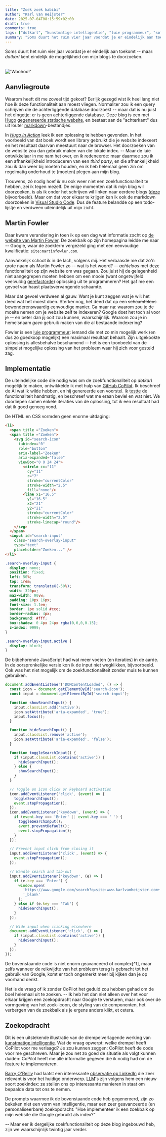 ```yaml
---
title: "Zoek zoek habibi"
author: "Karl van Heijster"
date: 2025-07-04T08:15:59+02:00
draft: true
comments: true
tags: ["dotkarl", "kunstmatige intelligentie", "luie programmeur", "software ontwikkelen"]
summary: "Soms duurt het ruim vier jaar voordat je er eindelijk aan toekomt -- maar: *dotkarl* kent eindelijk de mogelijkheid om mijn blogs te doorzoeken. *Woohoo!*"
---
```


Soms duurt het ruim vier jaar voordat je er eindelijk aan toekomt -- maar: *dotkarl* kent eindelijk de mogelijkheid om mijn blogs te doorzoeken.


<br>
<img class="center" src="https://media1.giphy.com/media/v1.Y2lkPTc5MGI3NjExMWpwbmE5NnpkcGUyMTVidGh2cmtweDBtNGE1MTRtbm55bDN2dHdqNyZlcD12MV9pbnRlcm5hbF9naWZfYnlfaWQmY3Q9Zw/L0O3TQpp0WnSXmxV8p/giphy.gif" alt="'Woohoo!'" />
<br>


## Aanvliegroute


Waarom heeft dit me zoveel tijd gekost? Eerlijk gezegd wist ik heel lang niet hoe ik deze functionaliteit aan moest vliegen. Normaliter zou ik een query schrijven die de achterliggende database doorzoekt -- maar dat is nu juist het dingetje: er is geen achterliggende database. Deze blog is een met [Hugo](https://gohugo.io/) [gegenereerde statische website](https://en.wikipedia.org/wiki/Static_site_generator "'Static site generator'"), en bestaat aan de "achterkant" dus uit louter [markdown](https://www.markdownguide.org/ "Markdown Guide")-bestandjes. 


In [*Hugo in Action*](https://www.manning.com/books/hugo-in-action "Atishay Jain, 'Hugo in Action', Manning 2022") leek ik een oplossing te hebben gevonden. In het voorbeeld van dat boek wordt een library gebruikt die je website indexeert en het resultaat daarvan meestuurt naar de browser. Het doorzoeken van de website zou dan gebruik maken van die lokale index. -- Maar de luie ontwikkelaar in me nam het over, en ik redeneerde: maar daarmee zou ik een afhankelijkheid introduceren van een *third party*, en die afhankelijkheid zou ik dan weer bij moeten houden, en ik heb helemaal geen zin om regelmatig onderhoud te (moeten) plegen aan mijn blog. 


Trouwens, zó nodig hoef *ik* nu ook weer niet een zoekfunctionaliteit te hebben, zei ik tegen mezelf. De enige momenten dat ik mijn blog wil doorzoeken, is als ik onder het schrijven wil linken naar eerdere blogs ([deze](/blog/25/05/borrelpraat/ "'Borrelpraat'") bijvoorbeeld). Maar om dat voor elkaar te krijgen kan ik ook de markdown doorzoeken in [Visual Studio Code](https://code.visualstudio.com/). Dus de feature belandde op een todo-lijstje en verdween uiteindelijk uit mijn zicht.


## Martin Fowler


Daar kwam verandering in toen ik op een dag wat informatie zocht op [de website van Martin Fowler](https://martinfowler.com/). De zoekbalk op zijn homepagina leidde me naar -- Google, waar de zoekterm vergezeld ging met een eenvoudige kwalificatie: `site:martinfowler.com`.


Aanvankelijk schoot ik in de lach, volgens mij. Het verbaasde me dat zo'n grote naam als Martin Fowler zo -- wat is het woord? -- *achteloos* met deze functionaliteit op zijn website om was gegaan. Zou juist hij de gelegenheid niet aangegrepen moeten hebben om een mooie (want ongetwijfeld veelvuldig [gerefactorde](/blog/24/02/een-herwaardering-van-fowlers-refactoring/ "'Een herwaardering van Fowlers Refactoring'")) oplossing uit te programmeren? Het gaf me een gevoel van haast plaatsvervangende schaamte.


Maar dat gevoel verdween al gauw. Want je kunt zeggen wat je wil: het deed wat het moest doen. Sterker nog, het deed dat op een ~~schaamteloos~~ bewonderenswaardig eenvoudige manier. Ga maar na: waarom zou je de moeite nemen om je website zelf te indexeren? Google doet het toch al voor je -- en beter dan jij ooit zou kunnen, waarschijnlijk. Waarom zou je in hemelsnaam *geen* gebruik maken van die al bestaande indexering?


Fowler is een [luie programmeur](/tags/luie-programmeur/ "Blogs met de tag 'luie programmeur'"): iemand die met zo min mogelijk werk (en dus zo goedkoop mogelijk) een maximaal resultaat behaalt. Zijn uitgekookte oplossing is allesbehalve beschamend -- het is een toonbeeld van de simpelst mogelijke oplossing van het probleem waar hij zich voor gesteld zag.


## Implementatie


De uiteindelijke code die nodig was om de zoekfunctionaliteit op *dotkarl* mogelijk te maken, ontwikkelde ik met hulp van [GitHub CoPilot](https://github.com/features/copilot). Ik beschreef de AI wat ik wilde hebben, en hij genereerde een voorstel. Ik [testte](/tags/testen/ "Blogs met de tag 'testen'") de functionaliteit handmatig, en beschreef wat me eraan beviel en wat niet. We doorliepen samen enkele iteraties van de oplossing, tot ik een resultaat had dat ik goed genoeg vond.


De HTML en CSS vormden geen enorme uitdaging:


```html
<li>
  <span title ="Zoeken">
  <span title ="Zoeken">
    <svg id="search-icon" 
      tabindex="0"
      role="button"
      aria-label="Zoeken"
      aria-expanded="false"
      viewBox="0 0 24 24">
        <circle cx="11" 
          cy="11" 
          r="7"
          stroke="currentColor" 
          stroke-width="2.5" 
          fill="none"/>
        <line x1="16.5" 
          y1="16.5" 
          x2="21" 
          y2="21" 
          stroke="currentColor" 
          stroke-width="2.5" 
          stroke-linecap="round"/>
    </svg>
  </span>
  <input id="search-input" 
    class="search-overlay-input" 
    type="text" 
    placeholder="Zoeken..." />
</li>
```

```css
.search-overlay-input {
  display: none;
  position: fixed;
  left: 50%;
  top: 1rem;
  transform: translateX(-50%);
  width: 320px;
  max-width: 90vw;
  padding: 10px 16px;
  font-size: 1.1em;
  border: 1px solid #ccc;
  border-radius: 4px;
  background: #fff;
  box-shadow: 0 4px 24px rgba(0,0,0,0.15);
  z-index: 9999;
}

.search-overlay-input.active {
  display: block;
}
```

De bijbehorende JavaScript had wat meer voeten (en iteraties) in de aarde. In de oorspronkelijke versie kon ik de input niet wegklikken, bijvoorbeeld. Ook was het niet mogelijk om de zoekfunctionaliteit zonder muis te kunnen gebruiken.


```js
document.addEventListener('DOMContentLoaded', () => {
  const icon = document.getElementById('search-icon');
  const input = document.getElementById('search-input');

  function showSearchInput() {
    input.classList.add('active');
    icon.setAttribute('aria-expanded', 'true');
    input.focus();
  }

  function hideSearchInput() {
    input.classList.remove('active');
    icon.setAttribute('aria-expanded', 'false');
  }

  function toggleSearchInput() {
    if (input.classList.contains('active')) {
      hideSearchInput();
    } else {
      showSearchInput();
    }
  }

  // Toggle on icon click or keyboard activation
  icon.addEventListener('click', (event) => {
    toggleSearchInput();
    event.stopPropagation();
  });
  icon.addEventListener('keydown', (event) => {
    if (event.key === 'Enter' || event.key === ' ') {
      toggleSearchInput();
      event.preventDefault();
      event.stopPropagation();
    }
  });

  // Prevent input click from closing it
  input.addEventListener('click', (event) => {
    event.stopPropagation();
  });

  // Handle search and tab-out
  input.addEventListener('keydown', (e) => {
    if (e.key === 'Enter') {
      window.open(
        'https://www.google.com/search?q=site:www.karlvanheijster.com+' + encodeURIComponent(input.value),
        '_blank'
      );
    } else if (e.key === 'Tab') {
      hideSearchInput();
    }
  });

  // Hide input when clicking elsewhere
  document.addEventListener('click', () => {
    if (input.classList.contains('active')) {
      hideSearchInput();
    }
  });
});
```


De bovenstaande code is niet enorm geavanceerd of complex[^1], maar zelfs wanneer de reikwijdte van het probleem terug is gebracht tot het gebruik van Google, komt er toch ongemerkt meer bij kijken dan je op voorhand denkt.


Het is de vraag of ik zonder CoPilot het geduld zou hebben gehad om de boel helemaal uit te zoeken. -- Ik heb het dan niet alleen over het voor elkaar krijgen een zoekopdracht naar Google te versturen, maar ook over de vormgeving van het zoek-icoon, de styling van de componenten, het verbergen van de zoekbalk als je ergens anders klikt, et cetera. 


## Zoekopdracht


Dit is een uitstekende illustratie van de drempelverlagende werking van [kunstmatige intelligentie](/tags/kunstmatige-intelligentie/ "Blogs met de tag 'kunstmatige intelligentie'"). Wat de vraag opwerpt: welke drempel heeft CoPilot voor me verlaagd? Je zou kunnen zeggen: CoPilot heeft de code voor me geschreven. Maar je zou net zo goed de situatie als volgt kunnen duiden: CoPilot heeft me alle informatie gegeven die ik nodig had om de feature te implementeren.


[Barry O'Reilly](https://www.linkedin.com/in/barry-o-reilly-b924657/ "Barry O'Reilly @ LinkedIn") had laatst een interessante [observatie op LinkedIn](https://www.linkedin.com/posts/barry-o-reilly-b924657_whenever-we-all-calm-down-a-bit-we-can-start-activity-7346306622492717056-qtWU) die zeer relevant is voor het huidige onderwerp. [LLM](https://en.wikipedia.org/wiki/Large_language_model "'Large language model', Wikipedia")'s zijn volgens hem een nieuw soort zoekindex: ze stellen ons op interessante manieren in staat om bepaalde data tot ons te nemen. 


De prompts waarmee ik de bovenstaande code heb gegenereerd, zijn zo bekeken niet een vorm van intelligentie, maar een zeer geavanceerde (en personaliseerbare) zoekopdracht: "Hoe implementeer ik een zoekbalk op mijn website die Google gebruikt als index?"


-- Maar eer ik dergelijke zoekfunctionaliteit op deze blog ingebouwd heb, zijn we waarschijnlijk twintig jaar verder. 
